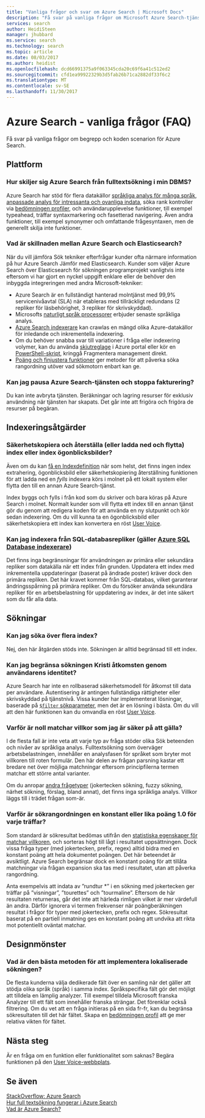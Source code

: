 ```yaml
---
title: "Vanliga frågor och svar om Azure Search | Microsoft Docs"
description: "Få svar på vanliga frågor om Microsoft Azure Search-tjänsten"
services: search
author: HeidiSteen
manager: jhubbard
ms.service: search
ms.technology: search
ms.topic: article
ms.date: 08/03/2017
ms.author: heidist
ms.openlocfilehash: dcd66991375a9f063345cda20c69f6a41c512ed2
ms.sourcegitcommit: cfd1ea99922329b3d5fab26b71ca2882df33f6c2
ms.translationtype: MT
ms.contentlocale: sv-SE
ms.lasthandoff: 11/30/2017
---
```

# <a name="azure-search---frequently-asked-questions-faq"></a>Azure Search - vanliga frågor (FAQ)
 
 Få svar på vanliga frågor om begrepp och koden scenarion för Azure Search.

## <a name="platform"></a>Plattform

### <a name="how-is-azure-search-different-from-full-text-search-in-my-dbms"></a>Hur skiljer sig Azure Search från fulltextsökning i min DBMS?

Azure Search har stöd för flera datakällor [språkliga analys för många språk](https://docs.microsoft.com/rest/api/searchservice/language-support), [anpassade analys för intressanta och ovanliga indata](https://docs.microsoft.com/rest/api/searchservice/custom-analyzers-in-azure-search), söka rank kontroller via [bedömningen profiler](https://docs.microsoft.com/rest/api/searchservice/add-scoring-profiles-to-a-search-index), och användarupplevelse funktioner, till exempel typeahead, träffar syntaxmarkering och fasetterad navigering. Även andra funktioner, till exempel synonymer och omfattande frågesyntaxen, men de generellt skilja inte funktioner.

### <a name="what-is-the-difference-between-azure-search-and-elasticsearch"></a>Vad är skillnaden mellan Azure Search och Elasticsearch?

När du vill jämföra Sök tekniker efterfrågar kunder ofta närmare information på hur Azure Search Jämför med Elasticsearch. Kunder som väljer Azure Search över Elasticsearch för sökningen programprojekt vanligtvis inte eftersom vi har gjort en nyckel uppgift enklare eller de behöver den inbyggda integreringen med andra Microsoft-tekniker:

+ Azure Search är en fullständigt hanterad molntjänst med 99,9% servicenivåavtal (SLA) när etableras med tillräckligt redundans (2 repliker för läsbehörighet, 3 repliker för skrivskyddad).
+ Microsofts [naturligt språk processorer](https://docs.microsoft.com/rest/api/searchservice/language-support) erbjuder senaste språkliga analys.  
+ [Azure Search indexerare](search-indexer-overview.md) kan crawlas en mängd olika Azure-datakällor för inledande och inkrementella indexering.
+ Om du behöver snabba svar till variationer i fråga eller indexering volymer, kan du använda [skjutreglage](search-manage.md#scale-up-or-down) i Azure portal eller kör en [PowerShell-skript](search-manage-powershell.md), kringgå Fragmentera management direkt.  
+ [Poäng och finjustera funktioner](https://docs.microsoft.com/rest/api/searchservice/add-scoring-profiles-to-a-search-index) ger metoder för att påverka söka rangordning utöver vad sökmotorn enbart kan ge. 

### <a name="can-i-pause-azure-search-service-and-stop-billing"></a>Kan jag pausa Azure Search-tjänsten och stoppa fakturering?

Du kan inte avbryta tjänsten. Beräkningar och lagring resurser för exklusiv användning när tjänsten har skapats. Det går inte att frigöra och frigöra de resurser på begäran. 

## <a name="indexing-operations"></a>Indexeringsåtgärder

### <a name="backup-and-restore-or-download-and-move-indexes-or-index-snapshots"></a>Säkerhetskopiera och återställa (eller ladda ned och flytta) index eller index ögonblicksbilder?

Även om du kan [få en Indexdefinition](https://docs.microsoft.com/rest/api/searchservice/get-index) när som helst, det finns ingen index extrahering, ögonblicksbild eller säkerhetskopiering återställning funktionen för att ladda ned en *fylls* indexera körs i molnet på ett lokalt system eller flytta den till en annan Azure Search-tjänst. 

Index byggs och fylls i från kod som du skriver och bara köras på Azure Search i molnet. Normalt kunder som vill flytta ett index till en annan tjänst gör du genom att redigera koden för att använda en ny slutpunkt och kör sedan indexering. Om du vill kunna ta en ögonblicksbild eller säkerhetskopiera ett index kan konvertera en röst [User Voice](https://feedback.azure.com/forums/263029-azure-search/suggestions/8021610-backup-snapshot-of-index).

### <a name="can-i-index-from-sql-database-replicas-applies-to-azure-sql-database-indexershttpsdocsmicrosoftcomazuresearchsearch-howto-connecting-azure-sql-database-to-azure-search-using-indexers"></a>Kan jag indexera från SQL-databasrepliker (gäller [Azure SQL Database indexerare](https://docs.microsoft.com/azure/search/search-howto-connecting-azure-sql-database-to-azure-search-using-indexers))

 Det finns inga begränsningar för användningen av primära eller sekundära repliker som datakälla när ett index från grunden. Uppdatera ett index med inkrementella uppdateringar (baserat på ändrade poster) kräver dock den primära repliken. Det här kravet kommer från SQL-databas, vilket garanterar ändringsspårning på primära repliker. Om du försöker använda sekundära repliker för en arbetsbelastning för uppdatering av index, är det inte säkert som du får alla data.

## <a name="search-operations"></a>Sökningar

### <a name="can-i-search-across-multiple-indexes"></a>Kan jag söka över flera index?

Nej, den här åtgärden stöds inte. Sökningen är alltid begränsad till ett index.

### <a name="can-i-restrict-search-corpus-access-by-user-identity"></a>Kan jag begränsa sökningen Kristi åtkomsten genom användarens identitet?

Azure Search har inte en rollbaserad säkerhetsmodell för åtkomst till data per användare. Autentisering är antingen fullständiga rättigheter eller skrivskyddad på tjänstnivå. Vissa kunder har implementerat lösningar, baserade på [ `$filter` sökparameter](https://docs.microsoft.com/rest/api/searchservice/search-documents), men det är en lösning i bästa. Om du vill att den här funktionen kan du omvandla en röst [User Voice](https://feedback.azure.com/forums/263029-azure-search/category/86074-security).

### <a name="why-are-there-zero-matches-on-terms-i-know-to-be-valid"></a>Varför är noll matchar villkor som jag är säker på att gälla?

I de flesta fall är inte veta att varje typ av fråga stöder olika Sök beteenden och nivåer av språkliga analys. Fulltextsökning som överväger arbetsbelastningen, innehåller en analysfasen för språket som bryter mot villkoren till roten formulär. Den här delen av frågan parsning kastar ett bredare net över möjliga matchningar eftersom principfilerna termen matchar ett större antal varianter.

Om du anropar [andra frågetyper](https://docs.microsoft.com/rest/api/searchservice/lucene-query-syntax-in-azure-search) (jokertecken sökning, fuzzy sökning, närhet sökning, förslag, bland annat), det finns inga språkliga analys. Villkor läggs till i trädet frågan som-är. 

### <a name="why-is-the-search-rank-a-constant-or-equal-score-of-10-for-every-hit"></a>Varför är sökrangordningen en konstant eller lika poäng 1.0 för varje träffar?

Som standard är sökresultat bedömas utifrån den [statistiska egenskaper för matchar villkoren](search-lucene-query-architecture.md#stage-4-scoring), och sorteras högt till lågt i resultatet uppsättningen. Dock vissa fråga typer (med jokertecken, prefix, regex) alltid bidra med en konstant poäng att hela dokumentet poängen. Det här beteendet är avsiktligt. Azure Search begränsar dock en konstant poäng för att tillåta matchningar via frågan expansion ska tas med i resultatet, utan att påverka rangordning. 

Anta exempelvis att indata av ”rundtur *” i en sökning med jokertecken ger träffar på ”visningar”, ”tourettes” och ”tourmaline”. Eftersom de här resultaten returneras, går det inte att härleda rimligen vilket är mer värdefull än andra. Därför ignorera vi termen frekvenser när poängberäkningen resultat i frågor för typer med jokertecken, prefix och regex. Sökresultat baserat på en partiell inmatning ges en konstant poäng att undvika att rikta mot potentiellt oväntat matchar.

## <a name="design-patterns"></a>Designmönster

### <a name="what-is-the-best-approach-for-implementing-localized-search"></a>Vad är den bästa metoden för att implementera lokaliserade sökningen?

De flesta kunderna välja dedikerade fält över en samling när det gäller att stödja olika språk (språk) i samma index. Språkspecifika fält gör det möjligt att tilldela en lämplig analyzer. Till exempel tilldela Microsoft franska Analyzer till ett fält som innehåller franska strängar. Det förenklar också filtrering. Om du vet att en fråga initieras på en sida fr-fr, kan du begränsa sökresultaten till det här fältet. Skapa en [bedömningen profil](https://docs.microsoft.com/rest/api/searchservice/add-scoring-profiles-to-a-search-index) att ge mer relativa vikten för fältet.

## <a name="next-steps"></a>Nästa steg

Är en fråga om en funktion eller funktionalitet som saknas? Begära funktionen på den [User Voice-webbplats](https://feedback.azure.com/forums/263029-azure-search).

## <a name="see-also"></a>Se även

 [StackOverflow: Azure Search](https://stackoverflow.com/questions/tagged/azure-search)   
 [Hur full textsökning fungerar i Azure Search](search-lucene-query-architecture.md)  
 [Vad är Azure Search?](search-what-is-azure-search.md)

 
